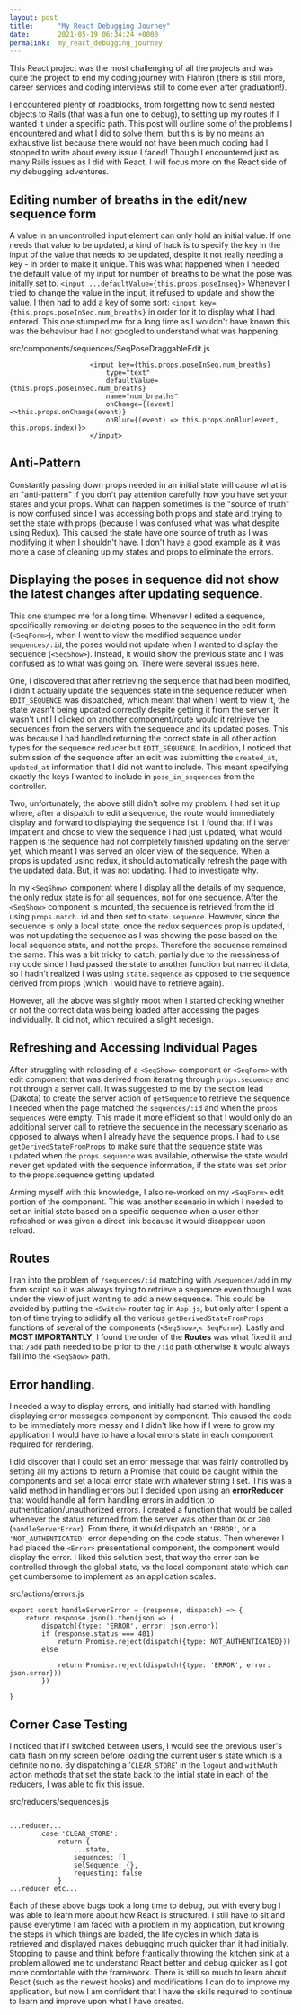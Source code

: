 ```yaml
---
layout: post
title:      "My React Debugging Journey"
date:       2021-05-19 06:34:24 +0000
permalink:  my_react_debugging_journey
---
```


This React project was the most challenging of all the projects and was quite the project to end my coding journey with Flatiron (there is still more, career services and coding interviews still to come even after graduation!).

I encountered plenty of roadblocks, from forgetting how to send nested objects to Rails (that was a fun one to debug), to setting up my routes if I wanted it under a specific path. This post will outline some of the problems I encountered and what I did to solve them, but this is by no means an exhaustive list because there would not have been much coding had I stopped to write about every issue I faced! Though I encountered just as many Rails issues as I did with React, I will focus more on the React side of my debugging adventures.


## Editing number of breaths in the edit/new sequence form

A value in an uncontrolled input element can only hold an initial value. If one needs that value to be updated, a kind of hack is to specify the key in the input of the value that needs to be updated, despite it not really needing a key - in order to make it unique. This was what happened when I needed the default value of my input for number of breaths to be what the pose was initally set to. `<input ...defaultValue={this.props.poseInseq}>` Whenever I tried to change the value in the input, it refused to update and show the value. I then had to add a key of some sort: `<input key={this.props.poseInSeq.num_breaths}` in order for it to display what I had entered. This one stumped me for a long time as I wouldn't have known this was the behaviour had I not googled to understand what was happening.

src/components/sequences/SeqPoseDraggableEdit.js

```
                    <input key={this.props.poseInSeq.num_breaths}
                        type="text"
                        defaultValue={this.props.poseInSeq.num_breaths}
                        name="num_breaths"
                        onChange={(event) =>this.props.onChange(event)}
                        onBlur={(event) => this.props.onBlur(event, this.props.index)}>
                    </input>
```

## Anti-Pattern

Constantly passing down props needed in an initial state will cause what is an "anti-pattern" if you don't pay attention carefully how you have set your states and your props. What can happen sometimes is the "source of truth" is now confused since I was accessing both props and state and trying to set the state with props (because I was confused what was what despite using Redux). This caused the state have one source of truth as I was modifying it when I shouldn't have. I don't have a good example as it was more a case of cleaning up my states and props to eliminate the errors.


## Displaying the poses in sequence did not show the latest changes after updating sequence.

This one stumped me for a long time. Whenever I edited a sequence, specifically removing or deleting poses to the sequence in the edit form (`<SeqForm>`), when I went to view the modified sequence under `sequences/:id`, the poses would not update when I wanted to display the sequence (`<SeqShow>`). Instead, it would show the previous state and I was confused as to what was going on. There were several issues here.

One, I discovered that after retrieving the sequence that had been modified, I didn't actually update the sequences state in the sequence reducer when `EDIT_SEQUENCE` was dispatched, which meant that when I went to view it, the state wasn't being updated correctly despite getting it from the server. It wasn't until I clicked on another component/route would it retrieve the sequences from the servers with the sequence and its updated poses. This was because I had handled returning the correct state in all other action types for the sequence reducer but `EDIT_SEQUENCE`. In addition, I noticed that submission of the sequence after an edit was submitting the `created_at`, `updated_at` information that I did not want to include. This meant specifying exactly the keys I wanted to include in `pose_in_sequences` from the controller.

Two, unfortunately, the above still didn't solve my problem. I had set it up where, after a dispatch to edit a sequence, the route would immediately display and forward to displaying the sequence list. I found that if I was impatient and chose to view the sequence I had just updated, what would happen is the sequence had not completely finished updating on the server yet, which meant I was served an older view of the sequence. When a props is updated using redux, it should automatically refresh the page with the updated data. But, it was not updating. I had to investigate why.

In my `<SeqShow>` component where I display all the details of my sequence, the only redux state is for all sequences, not for one sequence. After the `<SeqShow>` component is mounted, the sequence is retrieved from the id using  `props.match.id` and then set to `state.sequence`. However, since the sequence is only a local state, once the redux sequences prop is updated, I was not updating the sequence as I was showing the pose based on the local sequence state, and not the props. Therefore the sequence remained the same. This was a bit tricky to catch, partially due to the messiness of my code since I had passed the state to another function but named it data, so I hadn't realized I was using `state.sequence` as opposed to the sequence derived from props (which I would have to retrieve again).

However, all the above was slightly moot when I started checking whether or not the correct data was being loaded after accessing the pages individually.  It did not, which required a slight redesign.

## Refreshing and Accessing Individual Pages

After struggling with reloading of a `<SeqShow>` component or `<SeqForm>` with edit component that was derived from iterating through `props.sequence` and not through a server call. It was suggested to me by the section lead (Dakota) to create the server action of `getSequence` to retrieve the sequence I needed when the page matched the `sequences/:id` and when the `props sequences` were empty. This made it more efficient so that I would only do an additional server call to retrieve the sequence in the necessary scenario as opposed to always when I already have the sequence props. I had to use `getDerivedStateFromProps` to make sure that the sequence state was updated when the `props.sequence` was available, otherwise the state would never get updated with the sequence information, if the state was set prior to the props.sequence getting updated.

Arming myself with this knowledge, I also re-worked on my `<SeqForm>` edit portion of the component. This was another scenario in which I needed to set an initial state based on a specific sequence when a user either refreshed or was given a direct link because it would disappear upon reload. 

## Routes

I ran into the problem of `/sequences/:id` matching with `/sequences/add` in my form script so it was always trying to retrieve a sequence even though I was under the view of just wanting to add a new sequence. This could be avoided by putting the `<Switch>` router tag in `App.js`, but only after I spent a ton of time trying to solidify all the various `getDerivedStateFromProps` functions of several of the components (`<SeqShow>`,`< SeqForm>`). Lastly and **MOST IMPORTANTLY**, I found the order of the **Routes**  was what fixed it and that `/add` path needed to be prior to the `/:id` path otherwise it would always fall into the `<SeqShow>` path.


## Error handling.

I needed a way to display errors, and initially had started with handling displaying error messages component by component. This caused the code to be immediately more messy and I didn't like how if I were to grow my application I would have to have a local errors state in each component required for rendering.

I did discover that I could set an error message  that was fairly controlled by setting all my actions to return a Promise that could be caught within the components and set a local error state with whatever string I set. This was a valid method in handling errors but I decided upon using an **errorReducer** that would handle all form handling errors in addition to authentication/unauthorized errors. I created a function that would be called whenever the status returned from the server was other than `OK` or `200` (`handleServerError`). From there, it would dispatch an `'ERROR'`, or a `'NOT_AUTHENTICATED'` error depending on the code status. Then wherever I had placed the `<Error>` presentational component, the component would display the error. I liked this solution best, that way the error can be controlled through the global state, vs the local component state which can get cumbersome to implement as an application scales.

src/actions/errors.js

```
export const handleServerError = (response, dispatch) => {
    return response.json().then(json => {
        dispatch({type: 'ERROR', error: json.error})
        if (response.status === 401)
            return Promise.reject(dispatch({type: NOT_AUTHENTICATED}))
        else 
        
            return Promise.reject(dispatch({type: 'ERROR', error: json.error}))
        })

}
```

## Corner Case Testing

I noticed that if I switched between users, I would see the previous user's data flash on my screen before loading the current user's state which is a definite no no. By dispatching a '`CLEAR_STORE`' in the `logout` and `withAuth` action methods that set the state back to the intial state in each of the reducers, I was able to fix this issue.

src/reducers/sequences.js
```

...reducer...
        case 'CLEAR_STORE':
            return {
                ...state,
                sequences: [],
                selSequence: {},
                requesting: false
            }
...reducer etc...
```

Each of these above bugs took a long time to debug, but with every bug I was able to learn more about how React is structured. I still have to sit and pause everytime I am faced with a problem in my application, but knowing the steps in which things are loaded, the life cycles in which data is retrieved and displayed makes debugging much quicker than it had initially. Stopping to pause and think before frantically throwing the kitchen sink at a problem allowed me to understand React better and debug quicker as I got more comfortable with the framework. There is still so much to learn about React (such as the newest hooks) and modifications I can do to improve my application, but now I am confident that I have the skills required to continue to learn and improve upon what I have created.



